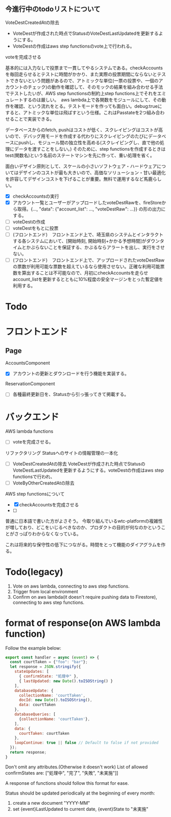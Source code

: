 ## 今進行中のtodoリストについて
VoteDestCreatedAtの除去
- VoteDestが作成された時点でStatusのVoteDestLastUpdatedを更新するようにする。
- VoteDestの作成はaws step functionsのvote上で行われる。

voteを完成させる


基本的には入力なしで投票まで一貫してやるシステムである。checkAccountsを毎回走らせるとテストに時間がかかり、また実際の投票期間にならないとテストできないという問題があるので、アトミックな単位(一票の投票や、一個のアカウントのチェック)の動作を確認して、そのモックの結果を組み合わせる手法でテストしたいが、AWS step functionsの制約上step functions上でそれをエミュレートするのは厳しい。　aws lambda上で各関数をモジュールにして、その動作を確認、という流れをとる。テストモードを作っても面白い。debug:trueにすると、アトミックな単位は飛ばすという仕様。これはPasstateを2つ組み合わせることで実装できる。

データベースからのfetch, pushはコストが低く、スクレイピングはコストが高いので、デバッグ用モードを作成する代わりにスクレイピングのたびにデータベースにpushし、モジュール間の独立性を高める(スクレイピングし、直で他の処理にデータを渡すことをしない。)
そのために、step functionsを作成するときはtest(関数名)という名前のステートマシンを先に作って、重い処理を省く。

面白いデザイン原則として、スケールの小さいソフトウェア・ハードウェアについてはデザインのコストが最も大きいので、高価なソリューション・甘い最適化を許容してデザインコストを下げることが重要。無料で運用するなど馬鹿らしい。

- [x] checkAccountsの実行
- [x] アカウント一覧とユーザーがアップロードしたvoteDestRawを、fireStoreから取得。{..., "data": {"account_list": ..., "voteDestRaw": ...}} の形の出力にする。
- [ ] voteDestの作成
- [ ] voteDestをもとに投票
- [ ] (フロントエンド)　フロントエンド上で、埼玉県のシステムとインタラクトする各システムにおいて、[開始時刻, 開始時刻+かかる予想時間]がダウンタイムとかぶらないことを保証する、かぶるならアラートを出し、実行をさせない。
- [ ] (フロントエンド)　フロントエンド上で、アップロードされたvoteDestRawの票数が利用可能な票数を超えているなら使用させない。正確な利用可能票数を算出することは不可能なので、月初にcheckAccountsを走らせaccount_listを更新するとともに10%程度の安全マージンをとった暫定値を利用する。

# Todo
# フロントエンド
## Page
AccountsComponent
- [x] アカウントの更新とダウンロードを行う機能を実装する。

ReservationComponent
- [ ] 各種最終更新日を、Statusから引っ張ってきて掲載する。

# バックエンド
AWS lambda functions 
- [ ] voteを完成させる。

リファクタリング
Statusへのサイトの情報管理の一本化
- [ ] VoteDestCreatedAtの除去
      VoteDestが作成された時点でStatusのVoteDestLastUpdatedを更新するようにする。voteDestの作成はaws step functionsで行われ、
- [ ] VoteByOtherCreatedAtの除去

AWS step functionsについて
- [x] checkAccountsを完成させる
- [ ] 


普通に日本語で書いた方がよさそう。
今取り組んでいるwtc-platformの複雑性が増しており、どこをいじるべきなのか、プロダクトの目的が何なのかということがさっぱりわからなくなっている。

これは将来的な保守性の低下につながる。時間をとって機能のダイアグラムを作る。

# Todo(legacy)
1. Vote on aws lambda, connecting to aws step functions.
2. Trigger from local environment
3. Confirm on aws lambda(it doesn't require pushing data to Firestore), connecting to aws step functions.

# format of response(on AWS lambda function)
Follow the example below:
```javascript
export const handler = async (event) => {
  const courtTaken = {"foo": "bar"};
  let response = JSON.stringify({
    stateUpdates: [
      { confirmState: "処理中" },
      { lastUpdated: new Date().toISOString() }
    ],
    databaseUpdate: {
      collectionName: 'courtTaken',
      docId: new Date().toISOString(),
      data: courtTaken
    },
    databaseQueries: [
      {collectionName: 'courtTaken'},
    ],
    data: {
      courtTaken: courtTaken
    },
    loopContinue: true || false // Default to false if not provided
  });
  return response;
}
```
Don't omit any attributes.(Otherwise it doesn't work)
List of allowed confirmStates are:
["処理中", "完了", "失敗", "未実施"]]

A response of functions should follow this format for ease.

Status should be updated periodically at the beginning of every month:
1. create a new document "YYYY-MM"
2. set {event}LastUpdated to current date, {event}State to "未実施"
